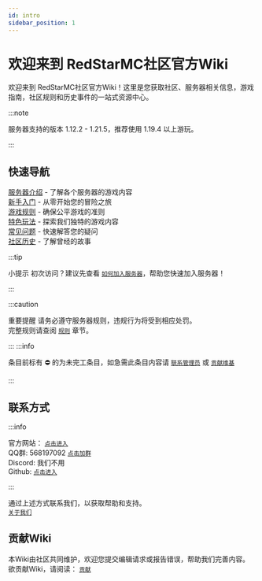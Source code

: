 ```yaml
---
id: intro
sidebar_position: 1
---
```


# 欢迎来到 RedStarMC社区官方Wiki

欢迎来到 RedStarMC社区官方Wiki！这里是您获取社区、服务器相关信息，游戏指南，社区规则和历史事件的一站式资源中心。

:::note

服务器支持的版本 1.12.2 - 1.21.5，推荐使用 1.19.4 以上游玩。

:::
## 快速导航

[服务器介绍](server-introduce/server-introduce.md) - 了解各个服务器的游戏内容  
[新手入门](getting-started/getting-started.md) - 从零开始您的冒险之旅  
[游戏规则](rules/rules.md) - 确保公平游戏的准则  
[特色玩法](#快速导航) - 探索我们独特的游戏内容  
[常见问题](FAQ/FAQ.md) - 快速解答您的疑问  
[社区历史](history/history.md) - 了解曾经的故事  

:::tip 

小提示 初次访问？建议先查看 [`如何加入服务器`](getting-started/how-to-join-server.md)，帮助您快速加入服务器！ 

::: 

:::caution

重要提醒 请务必遵守服务器规则，违规行为将受到相应处罚。  
完整规则请查阅 [`规则`](rules/rules.md) 章节。

::: 
:::info

条目前标有 ⛔ 的为未完工条目，如急需此条目内容请 [`联系管理员`](#联系方式) 或 [`贡献维基`](contribute/i-want-to-contribute.md)

:::



## 联系方式

:::info

官方网站： [`点击进入`](https://www.redstarmc.top/)  
QQ群: 568197092 [`点击加群`](https://qm.qq.com/q/Xu2Ac6roMW)  
Discord: 我们不用  
Github: [`点击进入`](https://github.com/RedStarMC)  

:::

通过上述方式联系我们，以获取帮助和支持。  
[`关于我们`](/about)

## 贡献Wiki

本Wiki由社区共同维护，欢迎您提交编辑请求或报告错误，帮助我们完善内容。  
欲贡献Wiki，请阅读： [`贡献`](contribute/i-want-to-contribute.md)




